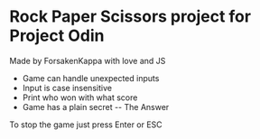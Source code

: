 # Rock Paper Scissors project for Project Odin


Made by ForsakenKappa with love and JS

-  Game can handle unexpected inputs
-  Input is case insensitive
-  Print who won with what score
-  Game has a plain secret -- The Answer

To stop the game just press Enter or ESC